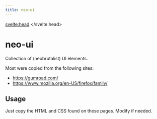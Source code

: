 ```yaml
---
title: neo-ui
---
```


<svelte:head>
    <title>{ title }</title>
</svelte:head>

# neo-ui

Collection of (neobrutalist) UI elements.

Most were copied from the following sites:
- https://gumroad.com/
- https://www.mozilla.org/en-US/firefox/family/

## Usage

Just copy the HTML and CSS found on these pages. Modify if needed.